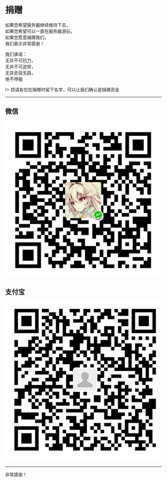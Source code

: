 # 捐赠

如果您希望服务器继续维持下去，  
如果您希望可以一直在服务器游玩，  
如果您愿意捐赠我们，  
我们表示非常感谢！

我们承诺：  
无非不可抗力，  
无非不可逆转，  
无非走投无路，  
绝不停服

!> 烦请各位在捐赠时留下名字，可以让我们确认是捐赠资金

* * *

## 微信

![image](https://github.com/Food-Assassin/WorldTree-wiki/blob/master/picture/IMG20200105141630.jpg)

## 支付宝

![image](https://github.com/Food-Assassin/WorldTree-wiki/blob/master/picture/IMG20200105141734.jpg)

* * *

非常感谢！
